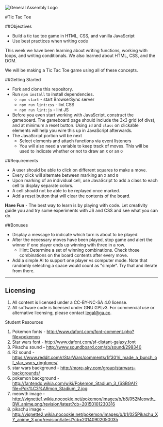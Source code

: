 ![General Assembly Logo](http://i.imgur.com/ke8USTq.png)

#Tic Tac Toe

##Objectives

* Build a tic tac toe game in HTML, CSS, and vanilla JavaScript
* Use best practices when writing code

This week we have been learning about writing functions, working with loops, and writing conditionals. We also learned about HTML, CSS, and the DOM.

We will be making a Tic Tac Toe game using all of these concepts.

##Getting Started

* Fork and clone this repository.
* Run `npm install` to install dependencies.
  * `npm start` - start BrowserSync server
  * `npm run lint:css` - lint CSS
  * `npm run lint:js` - lint JS
* Before you even start working with JavaScript, construct the gameboard. The gameboard page should include the 3x3 grid (of divs), and at minimum a reset button. Using `id` and `class` on clickable elements will help you wire this up in JavaScript afterwards.
* The JavaScript portion will be next
  * Select elements and attach functions via event listeners
  * You will also need a variable to keep track of moves. This will be used to indicate whether or not to draw an `X` or an `O`

##Requirements
* A user should be able to click on different squares to make a move.
* Every click will alternate between marking an `X` and `O`
* Upon marking of an individual cell, use JavaScript to add a class to each cell to display separate colors.
* A cell should not be able to be replayed once marked.
* Add a reset button that will clear the contents of the board.

**Have Fun** - The best way to learn is by playing with code. Let creativity guide you and try some experiments with JS and CSS and see what you can do.

##Bonuses

* Display a message to indicate which turn is about to be played.
* After the necessary moves have been played, stop game and alert the winner if one player ends up winning with three in a row.
  * Hint: Determine a set of winning combinations. Check those combinations on the board contents after every move.
* Add a simple AI to support one player vs computer mode. Note that randomly selecting a space would count as "simple". Try that and iterate from there.

---

## Licensing
1. All content is licensed under a CC-BY-NC-SA 4.0 license.
2. All software code is licensed under GNU GPLv3. For commercial use or alternative licensing, please contact legal@ga.co.


Student Resources
1. Pokemon fonts - http://www.dafont.com/font-comment.php?file=pokemon
2. Star wars font - http://www.dafont.com/sf-distant-galaxy.font
3. Pikachu sound - http://www.soundboard.com/sb/sound/298340
4. R2 sound - https://www.reddit.com/r/StarWars/comments/1if301/i_made_a_bunch_of_star_wars_ringtones/
5. star wars background - http://more-sky.com/group/starwars-backgrounds/
6. pokemon background - http://fantendo.wikia.com/wiki/Pokemon_Stadium_3_(SSBGA)?file=Pok%C3%A9mon_Stadium_2.jpg 
7. meowth image - http://vignette1.wikia.nocookie.net/pokemon/images/b/b8/052Meowth_BW_anime.png/revision/latest?cb=20150101230316
8. pikachu image - http://vignette2.wikia.nocookie.net/pokemon/images/b/b1/025Pikachu_XY_anime_3.png/revision/latest?cb=20140902050035




